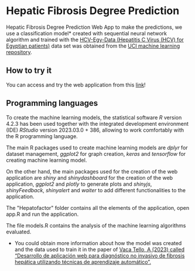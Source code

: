 # Hepatic Fibrosis Degree Prediction

Hepatic Fibrosis Degree Prediction Web App to make the predictions, we use a classification model* created with sequential neural network algorithm and trained with the [HCV-Egy-Data (Hepatitis C Virus (HCV) for Egyptian patients)](https://archive-beta.ics.uci.edu/dataset/503/hepatitis+c+virus+hcv+for+egyptian+patients) data set was obtained from the [UCI machine learning repository](https://archive-beta.ics.uci.edu/).

## How to try it

You can access and try the web application from this [link](https://andreavacauoc.shinyapps.io/HepatoFactor/)!

## Programming languages

To create the machine learning models, the statistical software *R* version 4.2.3 has been used together with the integrated development environment (IDE) *RStudio* version 2023.03.0 + 386, allowing to work comfortably with the R programming language. 

The main R packages used to create machine learning models are *dplyr* for dataset management, *ggplot2* for graph creation, *keras* and *tensorflow* for creating machine learning model.

On the other hand, the main packages used for the creation of the web application are *shiny* and *shinydashboard* for the creation of the web application, *ggplot2* and *plotly* to generate plots and *shinyjs*, *shinyFeedback*, *shinyalert* and *waiter* to add different functionalities to the application.

The "Hepatofactor" folder contains all the elements of the application, open app.R and run the application.

The file models.R contains the analysis of the machine learning algorithms evaluated.

* You could obtain more information about how the model was created and the data used to train it in the paper of [Vaca Tello, A (2023) called “Desarrollo de aplicación web para diagnóstico no invasivo de fibrosis hepática utilizando técnicas de aprendizaje automático”.](https://drive.google.com/open?id=10lthbcxZITKT2jEoa90MDP02d0ymlzic&usp=drive_fs)